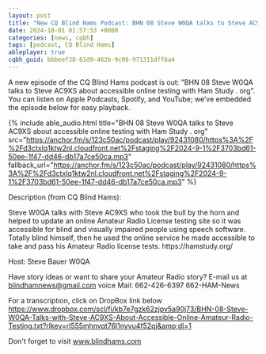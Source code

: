 ```yaml
---
layout: post
title: "New CQ Blind Hams Podcast: BHN 08 Steve W0QA talks to Steve AC9XS about accessible online testing with Ham Study . org"
date: 2024-10-01 01:57:53 +0000
categories: [news, cqbh]
tags: [podcast, CQ Blind Hams]
ableplayer: true
cqbh_guid: bbbeef38-61d9-462b-9c06-971311dff6a4
---
```


A new episode of the CQ Blind Hams podcast is out: "BHN 08 Steve W0QA talks to Steve AC9XS about accessible online testing with Ham Study . org". You can listen on Apple Podcasts, Spotify, and YouTube; we’ve embedded the episode below for easy playback.

{% include able_audio.html title="BHN 08 Steve W0QA talks to Steve AC9XS about accessible online testing with Ham Study . org" src="https://anchor.fm/s/123c50ac/podcast/play/92431080/https%3A%2F%2Fd3ctxlq1ktw2nl.cloudfront.net%2Fstaging%2F2024-9-1%2F3703bd61-50ee-1f47-dd46-db17a7ce50ca.mp3" fallback_url="https://anchor.fm/s/123c50ac/podcast/play/92431080/https%3A%2F%2Fd3ctxlq1ktw2nl.cloudfront.net%2Fstaging%2F2024-9-1%2F3703bd61-50ee-1f47-dd46-db17a7ce50ca.mp3" %}

Description (from CQ Blind Hams):

<p>Steve W0QA talks with Steve AC9XS who took the bull by the horn and helped to update an online Amateur Radio License testing site so it was accessible for blind and visually impaired people using speech software. Totally blind himself, then he used the online service he made accessible to take and pass his Amateur Radio license tests. https://hamstudy.org/

Host: Steve Bauer W0QA 

Have story ideas or want to share your Amateur Radio story? E-mail us at blindhamnews@gmail.com
voice Mail: 662-426-6397 662-HAM-News 

For a transcription, click on DropBox link below
https://www.dropbox.com/scl/fi/kb7e7gzk62zjpv5a90j73/BHN-08-Steve-W0QA-Talks-with-Steve-AC9XS-About-Accessible-Online-Amateur-Radio-Testing.txt?rlkey=rl555mhnvqt76l1nyvu4f52qj&amp;dl=1

Don't forget to visit www.blindhams.com</p>
